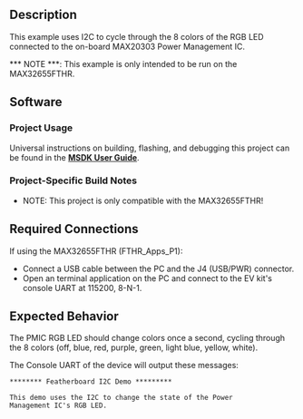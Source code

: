 ## Description

This example uses I2C to cycle through the 8 colors of the RGB LED connected to the on-board MAX20303 Power Management IC. 

*** NOTE ***: This example is only intended to be run on the MAX32655FTHR.


## Software

### Project Usage

Universal instructions on building, flashing, and debugging this project can be found in the **[MSDK User Guide](https://analogdevicesinc.github.io/msdk/USERGUIDE/)**.

### Project-Specific Build Notes

* NOTE: This project is only compatible with the MAX32655FTHR!

## Required Connections
If using the MAX32655FTHR (FTHR\_Apps\_P1):
-   Connect a USB cable between the PC and the J4 (USB/PWR) connector.
-   Open an terminal application on the PC and connect to the EV kit's console UART at 115200, 8-N-1.

## Expected Behavior
The PMIC RGB LED should change colors once a second, cycling through the 8 colors (off, blue, red, purple, green, light blue, yellow, white).

The Console UART of the device will output these messages:

```
******** Featherboard I2C Demo *********

This demo uses the I2C to change the state of the Power
Management IC's RGB LED.
```
